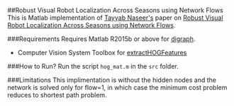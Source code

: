 ##Robust Visual Robot Localization Across Seasons using Network Flows
This is Matlab implementation of [Tayyab Naseer's](http://www2.informatik.uni-freiburg.de/~naseer/) paper on [Robust Visual Robot Localization Across Seasons using Network Flows](http://www2.informatik.uni-freiburg.de/~spinello/naseerAAAI14.pdf).

###Requirements
Requires Matlab R2015b or above for [digraph](http://www.mathworks.com/help/matlab/ref/digraph.html).
- Computer Vision System Toolbox for [extractHOGFeatures](http://www.mathworks.com/help/vision/ref/extracthogfeatures.html)

###How to Run?
Run the script `hog_mat.m` in the `src` folder.

###Limitations
This implimentation is without the hidden nodes and the network is solved only for flow=1, in which case the minimum cost problem reduces to shortest path problem.